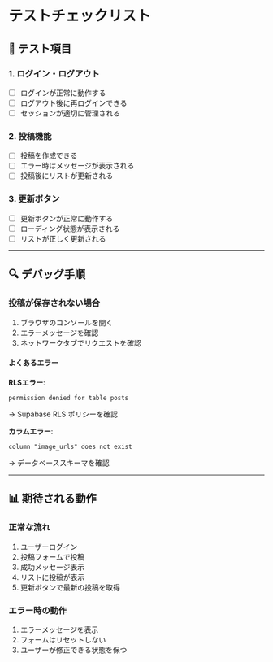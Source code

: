 # テストチェックリスト

## 🧪 テスト項目

### 1. ログイン・ログアウト
- [ ] ログインが正常に動作する
- [ ] ログアウト後に再ログインできる
- [ ] セッションが適切に管理される

### 2. 投稿機能
- [ ] 投稿を作成できる
- [ ] エラー時はメッセージが表示される
- [ ] 投稿後にリストが更新される

### 3. 更新ボタン
- [ ] 更新ボタンが正常に動作する
- [ ] ローディング状態が表示される
- [ ] リストが正しく更新される

---

## 🔍 デバッグ手順

### 投稿が保存されない場合

1. ブラウザのコンソールを開く
2. エラーメッセージを確認
3. ネットワークタブでリクエストを確認

#### よくあるエラー

**RLSエラー**:
```
permission denied for table posts
```
→ Supabase RLS ポリシーを確認

**カラムエラー**:
```
column "image_urls" does not exist
```
→ データベーススキーマを確認

---

## 📊 期待される動作

### 正常な流れ
1. ユーザーログイン
2. 投稿フォームで投稿
3. 成功メッセージ表示
4. リストに投稿が表示
5. 更新ボタンで最新の投稿を取得

### エラー時の動作
1. エラーメッセージを表示
2. フォームはリセットしない
3. ユーザーが修正できる状態を保つ

